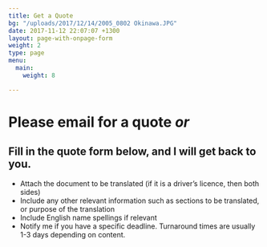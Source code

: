 ```yaml
---
title: Get a Quote
bg: "/uploads/2017/12/14/2005_0802 Okinawa.JPG"
date: 2017-11-12 22:07:07 +1300
layout: page-with-onpage-form
weight: 2
type: page
menu:
  main:
    weight: 8

---
```

# Please email for a quote _or_

## Fill in the quote form below, and I will get back to you.

* Attach the document to be translated (if it is a driver’s licence, then both sides)
* Include any other relevant information such as sections to be translated, or purpose of the translation
* Include English name spellings if relevant
* Notify me if you have a specific deadline. Turnaround times are usually 1-3 days depending on content.